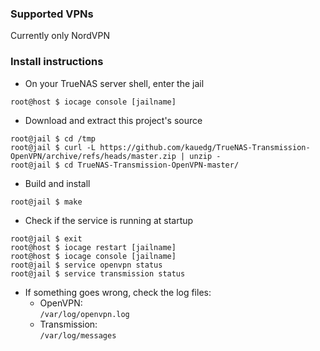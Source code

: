 ### Supported VPNs
Currently only NordVPN

### Install instructions
- On your TrueNAS server shell, enter the jail  
```shell
root@host $ iocage console [jailname]
```

- Download and extract this project's source  
```shell
root@jail $ cd /tmp
root@jail $ curl -L https://github.com/kauedg/TrueNAS-Transmission-OpenVPN/archive/refs/heads/master.zip | unzip -
root@jail $ cd TrueNAS-Transmission-OpenVPN-master/
```

- Build and install
```shell
root@jail $ make
```

- Check if the service is running at startup
```shell
root@jail $ exit
root@host $ iocage restart [jailname]
root@host $ iocage console [jailname]
root@jail $ service openvpn status
root@jail $ service transmission status
```

- If something goes wrong, check the log files:
  - OpenVPN:   
  `/var/log/openvpn.log`
  - Transmission:  
  `/var/log/messages`
